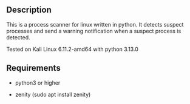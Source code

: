 ## Description

This is a process scanner for linux written in python. It detects suspect processes and send a warning notification when a suspect process is detected.

Tested on Kali Linux 6.11.2-amd64 with python 3.13.0

## Requirements

- python3 or higher

- zenity (sudo apt install zenity)
